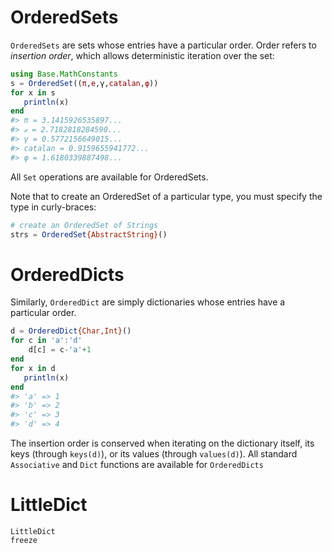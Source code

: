 # OrderedSets

`OrderedSets` are sets whose entries have a particular order. 
Order refers to *insertion order*, which allows deterministic 
iteration over the set:

```julia
using Base.MathConstants
s = OrderedSet((π,e,γ,catalan,φ))
for x in s
   println(x)
end
#> π = 3.1415926535897...
#> ℯ = 2.7182818284590...
#> γ = 0.5772156649015...
#> catalan = 0.9159655941772...
#> φ = 1.6180339887498...
```
All `Set` operations are available for OrderedSets.

Note that to create an OrderedSet of a particular type, you must 
specify the type in curly-braces:

```julia
# create an OrderedSet of Strings
strs = OrderedSet{AbstractString}()
```
# OrderedDicts 
Similarly, `OrderedDict` are simply dictionaries whose entries have a particular
order. 
```julia
d = OrderedDict{Char,Int}()	
for c in 'a':'d'
    d[c] = c-'a'+1
end
for x in d
   println(x)
end
#> 'a' => 1
#> 'b' => 2
#> 'c' => 3
#> 'd' => 4
``` 
The insertion order is conserved when iterating on the dictionary itself,
its keys (through `keys(d)`), or its values (through `values(d)`).
All standard `Associative` and `Dict` functions are available for `OrderedDicts`

# LittleDict
```@docs
LittleDict
freeze
```
